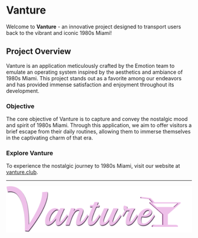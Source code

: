 # Vanture

Welcome to **Vanture** - an innovative project designed to transport users back to the vibrant and iconic 1980s Miami!


## Project Overview

Vanture is an application meticulously crafted by the Emotion team to emulate an operating system inspired by the aesthetics and ambiance of 1980s Miami. This project stands out as a favorite among our endeavors and has provided immense satisfaction and enjoyment throughout its development.

### Objective

The core objective of Vanture is to capture and convey the nostalgic mood and spirit of 1980s Miami. Through this application, we aim to offer visitors a brief escape from their daily routines, allowing them to immerse themselves in the captivating charm of that era.

### Explore Vanture

To experience the nostalgic journey to 1980s Miami, visit our website at [vanture.club](http://vanture.club).

---

![Vanture branding](brand.png)
